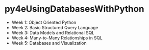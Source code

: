 # py4eUsingDatabasesWithPython

* Week 1: Object Oriented Python
* Week 2: Basic Structured Query Language
* Week 3: Data Models and Relational SQL
* Week 4: Many-to-Many Relationships in SQL
* Week 5: Databases and Visualization
